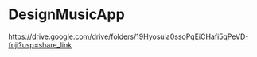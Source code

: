 # DesignMusicApp

https://drive.google.com/drive/folders/19HyosuIa0ssoPqEiCHafi5qPeVD-fnji?usp=share_link
